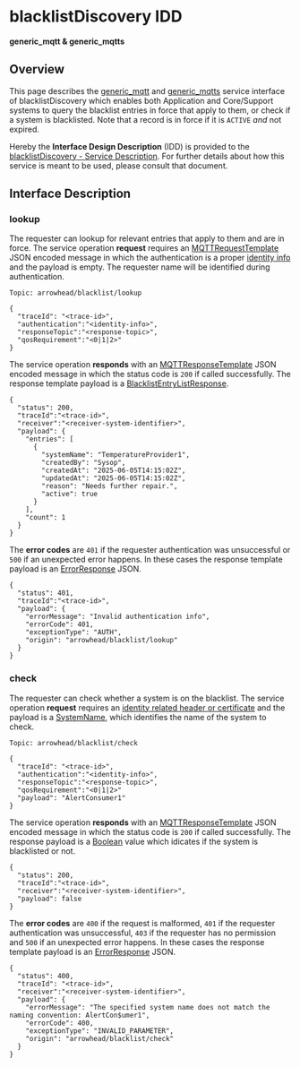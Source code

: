# blacklistDiscovery IDD
**generic_mqtt & generic_mqtts**

## Overview

This page describes the [generic_mqtt](../communication-profiles/generic-mqtt-template.md) and [generic_mqtts](../communication-profiles/generic-mqtts-template.md) service interface of blacklistDiscovery which enables both Application and Core/Support systems to query the blacklist entries in force that apply to them, or check if a system is blacklisted. Note that a record is in force if it is `ACTIVE` _and_ not expired.

Hereby the **Interface Design Description** (IDD) is provided to the [blacklistDiscovery - Service Description](../../assets/sd/5_0_0/blacklistDiscovery_sd.pdf). For further details about how this service is meant to be used, please consult that document.

## Interface Description

### lookup

The requester can lookup for relevant entries that apply to them and are in force. The service operation **request** requires an [MQTTRequestTemplate](../data-models/mqtt-request-template.md) JSON encoded message in which the authentication is a proper [identity info](../../api/authentication_policy.md/#mqtt) and the payload is empty. The requester name will be identified during authentication.

```
Topic: arrowhead/blacklist/lookup

{
  "traceId": "<trace-id>",
  "authentication":"<identity-info>",
  "responseTopic":"<response-topic>",
  "qosRequirement":"<0|1|2>"
}
```
The service operation **responds** with an [MQTTResponseTemplate](../data-models/mqtt-response-template.md) JSON encoded message in which the status code is `200` if called successfully. The response template payload is a [BlacklistEntryListResponse](../data-models/blacklist-entry-list-response.md).

```
{
  "status": 200,
  "traceId":"<trace-id>",
  "receiver":"<receiver-system-identifier>",
  "payload": {
    "entries": [
      {
        "systemName": "TemperatureProvider1",
        "createdBy": "Sysop",
        "createdAt": "2025-06-05T14:15:02Z",
        "updatedAt": "2025-06-05T14:15:02Z",
        "reason": "Needs further repair.",
        "active": true
      }
    ],
    "count": 1
  }
}
```
The **error codes** are `401` if the requester authentication was unsuccessful or `500` if an unexpected error happens. In these cases the response template payload is an [ErrorResponse](../data-models/error-response.md) JSON.

```
{
  "status": 401,
  "traceId":"<trace-id>",
  "payload": {
    "errorMessage": "Invalid authentication info",
    "errorCode": 401,
    "exceptionType": "AUTH",
    "origin": "arrowhead/blacklist/lookup"
  }
}
```

### check

The requester can check whether a system is on the blacklist. The service operation **request** requires an [identity related header or certificate](../authentication_policy.md/#http) and the payload is a [SystemName](../primitives.md#systemname), which identifies the name of the system to check.

```
Topic: arrowhead/blacklist/check

{
  "traceId": "<trace-id>",
  "authentication":"<identity-info>",
  "responseTopic":"<response-topic>",
  "qosRequirement":"<0|1|2>"
  "payload": "AlertConsumer1"
}
```

The service operation **responds** with an [MQTTResponseTemplate](../data-models/mqtt-response-template.md) JSON encoded message in which the status code is `200` if called successfully. The response payload is a [Boolean](../primitives.md#boolean) value which idicates if the system is blacklisted or not.

```
{
  "status": 200,
  "traceId":"<trace-id>",
  "receiver":"<receiver-system-identifier>",
  "payload": false
}
```

The **error codes** are `400` if the request is malformed, `401` if the requester authentication was unsuccessful, `403` if the requester has no permission and `500` if an unexpected error happens. In these cases the response template payload is an [ErrorResponse](../data-models/error-response.md) JSON.

```
{
  "status": 400,
  "traceId": "<trace-id>",
  "receiver":"<receiver-system-identifier>",
  "payload": {
    "errorMessage": "The specified system name does not match the naming convention: AlertCon$umer1",
    "errorCode": 400,
    "exceptionType": "INVALID_PARAMETER",
    "origin": "arrowhead/blacklist/check"
  }
}
```
